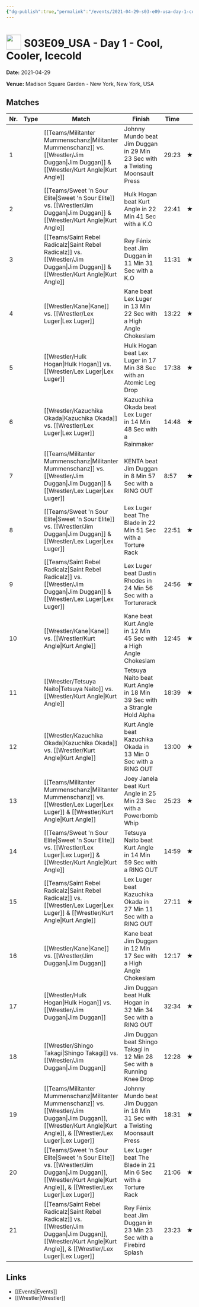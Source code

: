 ```yaml
---
{"dg-publish":true,"permalink":"/events/2021-04-29-s03-e09-usa-day-1-cool-cooler-icecold/","title":"S03E09_USA - Day 1 - Cool, Cooler, Icecold","noteIcon":"","created":"2025-09-01T21:42:44.814+02:00"}
---
```



# <img src="z_Images/ChokeSlam.png" width="40" style="vertical-align:bottom; margin-right:8px;">**S03E09_USA - Day 1 - Cool, Cooler, Icecold**

**Date:** 2021-04-29

**Venue:** Madison Square Garden - New York, New York, USA

## Matches

| Nr. | Type | Match | Finish | Time | Rating | Score |
|-----|------|-------|--------|------|--------|-------|
| 1 |  | [[Teams/Militanter Mummenschanz\|Militanter Mummenschanz]] vs. [[Wrestler/Jim Duggan\|Jim Duggan]] & [[Wrestler/Kurt Angle\|Kurt Angle]] | Johnny Mundo beat Jim Duggan in 29 Min 23 Sec with a Twisting Moonsault Press | 29:23 | ★★★★3/4 | 98 |
| 2 |  | [[Teams/Sweet 'n Sour Elite\|Sweet 'n Sour Elite]] vs. [[Wrestler/Jim Duggan\|Jim Duggan]] & [[Wrestler/Kurt Angle\|Kurt Angle]] | Hulk Hogan beat Kurt Angle in 22 Min 41 Sec with a K.O | 22:41 | ★★★★1/2 | 92 |
| 3 |  | [[Teams/Saint Rebel Radicalz\|Saint Rebel Radicalz]] vs. [[Wrestler/Jim Duggan\|Jim Duggan]] & [[Wrestler/Kurt Angle\|Kurt Angle]] | Rey Fénix beat Jim Duggan in 11 Min 31 Sec with a K.O | 11:31 | ★★1/2 | 66 |
| 4 |  | [[Wrestler/Kane\|Kane]] vs. [[Wrestler/Lex Luger\|Lex Luger]] | Kane beat Lex Luger in 13 Min 22 Sec with a High Angle Chokeslam | 13:22 | ★★★1/2 | 79 |
| 5 |  | [[Wrestler/Hulk Hogan\|Hulk Hogan]] vs. [[Wrestler/Lex Luger\|Lex Luger]] | Hulk Hogan beat Lex Luger in 17 Min 38 Sec with an Atomic Leg Drop | 17:38 | ★★★★1/2 | 94 |
| 6 |  | [[Wrestler/Kazuchika Okada\|Kazuchika Okada]] vs. [[Wrestler/Lex Luger\|Lex Luger]] | Kazuchika Okada beat Lex Luger in 14 Min 48 Sec with a Rainmaker | 14:48 | ★★★3/4 | 83 |
| 7 |  | [[Teams/Militanter Mummenschanz\|Militanter Mummenschanz]] vs. [[Wrestler/Jim Duggan\|Jim Duggan]] & [[Wrestler/Lex Luger\|Lex Luger]] | KENTA   beat Jim Duggan in 8 Min 57 Sec with a RING OUT | 8:57 | ★★★ | 68 |
| 8 |  | [[Teams/Sweet 'n Sour Elite\|Sweet 'n Sour Elite]] vs. [[Wrestler/Jim Duggan\|Jim Duggan]] & [[Wrestler/Lex Luger\|Lex Luger]] | Lex Luger beat The Blade in 22 Min 51 Sec with a Torture Rack | 22:51 | ★★★1/2 | 77 |
| 9 |  | [[Teams/Saint Rebel Radicalz\|Saint Rebel Radicalz]] vs. [[Wrestler/Jim Duggan\|Jim Duggan]] & [[Wrestler/Lex Luger\|Lex Luger]] | Lex Luger beat Dustin Rhodes in 24 Min 56 Sec with a Torturerack | 24:56 | ★★★★ | 86 |
| 10 |  | [[Wrestler/Kane\|Kane]] vs. [[Wrestler/Kurt Angle\|Kurt Angle]] | Kane beat Kurt Angle in 12 Min 45 Sec with a High Angle Chokeslam | 12:45 | ★★★1/2 | 78 |
| 11 |  | [[Wrestler/Tetsuya Naito\|Tetsuya Naito]] vs. [[Wrestler/Kurt Angle\|Kurt Angle]] | Tetsuya Naito beat Kurt Angle in 18 Min 39 Sec with a Strangle Hold Alpha | 18:39 | ★★★★1/2 | 94 |
| 12 |  | [[Wrestler/Kazuchika Okada\|Kazuchika Okada]] vs. [[Wrestler/Kurt Angle\|Kurt Angle]] | Kurt Angle beat Kazuchika Okada in 13 Min 0 Sec with a RING OUT | 13:00 | ★★★3/4 | 83 |
| 13 |  | [[Teams/Militanter Mummenschanz\|Militanter Mummenschanz]] vs. [[Wrestler/Lex Luger\|Lex Luger]] & [[Wrestler/Kurt Angle\|Kurt Angle]] | Joey Janela beat Kurt Angle in 25 Min 23 Sec with a Powerbomb Whip | 25:23 | ★★★★★ | 100 |
| 14 |  | [[Teams/Sweet 'n Sour Elite\|Sweet 'n Sour Elite]] vs. [[Wrestler/Lex Luger\|Lex Luger]] & [[Wrestler/Kurt Angle\|Kurt Angle]] | Tetsuya Naito beat Kurt Angle in 14 Min 59 Sec with a RING OUT | 14:59 | ★★★1/4 | 74 |
| 15 |  | [[Teams/Saint Rebel Radicalz\|Saint Rebel Radicalz]] vs. [[Wrestler/Lex Luger\|Lex Luger]] & [[Wrestler/Kurt Angle\|Kurt Angle]] | Lex Luger beat Kazuchika Okada in 27 Min 11 Sec with a RING OUT | 27:11 | ★★★★★ | 100 |
| 16 |  | [[Wrestler/Kane\|Kane]] vs. [[Wrestler/Jim Duggan\|Jim Duggan]] | Kane beat Jim Duggan in 12 Min 17 Sec with a High Angle Chokeslam | 12:17 | ★★★3/4 | 83 |
| 17 |  | [[Wrestler/Hulk Hogan\|Hulk Hogan]] vs. [[Wrestler/Jim Duggan\|Jim Duggan]] | Jim Duggan beat Hulk Hogan in 32 Min 34 Sec with a RING OUT | 32:34 | ★★★★★ | 100 |
| 18 |  | [[Wrestler/Shingo Takagi\|Shingo Takagi]] vs. [[Wrestler/Jim Duggan\|Jim Duggan]] | Jim Duggan beat Shingo Takagi in 12 Min 28 Sec with a Running Knee Drop | 12:28 | ★★★1/2 | 76 |
| 19 |  | [[Teams/Militanter Mummenschanz\|Militanter Mummenschanz]] vs. [[Wrestler/Jim Duggan\|Jim Duggan]], [[Wrestler/Kurt Angle\|Kurt Angle]], & [[Wrestler/Lex Luger\|Lex Luger]] | Johnny Mundo beat Jim Duggan in 18 Min 31 Sec with a Twisting Moonsault Press | 18:31 | ★★★★1/2 | 95 |
| 20 |  | [[Teams/Sweet 'n Sour Elite\|Sweet 'n Sour Elite]] vs. [[Wrestler/Jim Duggan\|Jim Duggan]], [[Wrestler/Kurt Angle\|Kurt Angle]], & [[Wrestler/Lex Luger\|Lex Luger]] | Lex Luger beat The Blade in 21 Min 6 Sec with a Torture Rack | 21:06 | ★★★1/2 | 77 |
| 21 |  | [[Teams/Saint Rebel Radicalz\|Saint Rebel Radicalz]] vs. [[Wrestler/Jim Duggan\|Jim Duggan]], [[Wrestler/Kurt Angle\|Kurt Angle]], & [[Wrestler/Lex Luger\|Lex Luger]] | Rey Fénix beat Jim Duggan in 23 Min 23 Sec with a Firebird Splash | 23:23 | ★★★★1/2 | 92 |

## Links
- [[Events\|Events]]
- [[Wrestler\|Wrestler]]
